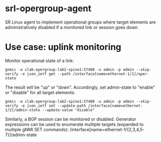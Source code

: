 # srl-opergroup-agent
SR Linux agent to implement operational groups where target elements are administratively disabled if a monitored link or session goes down

# Use case: uplink monitoring

Monitor operational state of a link:
```
gnmic -a clab-opergroup-lab2-spine1:57400 -u admin -p admin --skip-verify -e json_ietf get --path /interface[name=ethernet-1/1]/oper-state
```
The result will be "up" or "down". Accordingly, set admin-state to "enable" or "disable" for all target elements:
```
gnmic -a clab-opergroup-lab2-spine1:57400 -u admin -p admin --skip-verify -e json_ietf set --update-path /interface[name=ethernet-1/2]/admin-state --update-value "disable"
```

Similarly, a BGP session can be monitored or disabled. Generator expressions can be used to enumerate multiple targets (expanded to multiple gNMI SET commands):
/interface[name=ethernet-1/{2,3,4,5-7}]/admin-state
